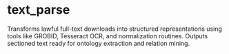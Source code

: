 # text_parse

Transforms lawful full-text downloads into structured representations using tools like GROBID, Tesseract OCR, and normalization routines. Outputs sectioned text ready for ontology extraction and relation mining.
